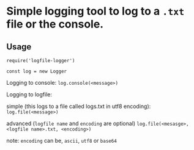 # Simple logging tool to log to a `.txt` file or the console.

## Usage

`require('logfile-logger')`

`const log = new Logger`

Logging to console:
`log.console(<message>)` 

Logging to logfile:

simple (this logs to a file called logs.txt in utf8 encoding): 
    `log.file(<message>)`

advanced (`logfile name` and `encoding` are optional)
`log.file(<mesasge>, <logfile name>.txt, <encoding>)`

note: `encoding` can be, `ascii`, `utf8` or `base64`